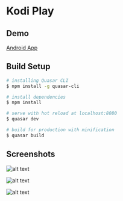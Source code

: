 # Kodi Play

## Demo

[Android App](https://play.google.com/store/apps/details?id=com.devworker.kodiplay)

## Build Setup

``` bash
# installing Quasar CLI
$ npm install -g quasar-cli

# install dependencies
$ npm install

# serve with hot reload at localhost:8080
$ quasar dev

# build for production with minification
$ quasar build
```

## Screenshots

![alt text](https://github.com/nestebe/kodi-play/raw/master/screenshots/localhost-8080-(Galaxy%20S5).png "")

![alt text](https://github.com/nestebe/kodi-play/raw/master/screenshots/localhost-8080-(Galaxy%20S5)%20(3).png "")

![alt text](https://github.com/nestebe/kodi-play/raw/master/screenshots/localhost-8080-(Galaxy%20S5)%20(4).png "")

